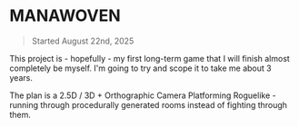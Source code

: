 # MANAWOVEN

> Started August 22nd, 2025

This project is - hopefully - my first long-term game that I will finish almost completely be myself. I'm going to try and scope it to take me about 3 years.

The plan is a 2.5D / 3D + Orthographic Camera Platforming Roguelike - running through procedurally generated rooms instead of fighting through them.